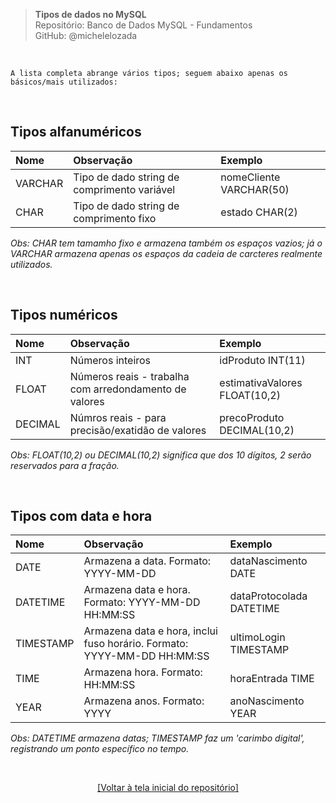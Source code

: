 > **Tipos de dados no MySQL**  
> Repositório: Banco de Dados MySQL - Fundamentos   
> GitHub: @michelelozada
&nbsp;
     
&nbsp;   
```
A lista completa abrange vários tipos; seguem abaixo apenas os básicos/mais utilizados:    
```

&nbsp;   

## Tipos alfanuméricos  

Nome 		| Observação  	| Exemplo |
:--- 		| :---			    | :---    |
VARCHAR	| Tipo de dado string de comprimento variável | nomeCliente VARCHAR(50) |
CHAR	 	| Tipo de dado string de comprimento fixo | estado CHAR(2) |

*Obs: CHAR tem tamamho fixo e armazena também os espaços vazios; já o VARCHAR armazena apenas os espaços da cadeia de carcteres realmente utilizados.*  

&nbsp;   

## Tipos numéricos  

Nome 		| Observação  	| Exemplo |
:--- 		| :---			| :---	|
INT		 	| Números inteiros | idProduto INT(11) |
FLOAT	 	| Números reais - trabalha com arredondamento de valores | estimativaValores FLOAT(10,2) |
DECIMAL	| Númros reais - para precisão/exatidão de valores | precoProduto DECIMAL(10,2) |

*Obs: FLOAT(10,2) ou DECIMAL(10,2) significa que dos 10 dígitos, 2 serão reservados para a fração.*    

&nbsp;
   
## Tipos com data e hora  

Nome 		| Observação  	| Exemplo |
:--- 		| :---			| :--- |
DATE	 	| Armazena a data. Formato: YYYY-MM-DD		| dataNascimento DATE |
DATETIME 	| Armazena data e hora. Formato: YYYY-MM-DD HH:MM:SS	| dataProtocolada DATETIME |
TIMESTAMP | Armazena data e hora, inclui fuso horário. Formato: YYYY-MM-DD HH:MM:SS | ultimoLogin TIMESTAMP |
TIME		| Armazena hora. Formato: HH:MM:SS	| horaEntrada TIME |
YEAR		| Armazena anos. Formato: YYYY | anoNascimento YEAR |

*Obs: DATETIME armazena datas; TIMESTAMP faz um 'carimbo digital', registrando um ponto específico no tempo.*  

&nbsp;

<div align="center">
<a href="https://github.com/michelelozada/MySQL-Study-Notes">[Voltar à tela inicial do repositório]</a>
</div>